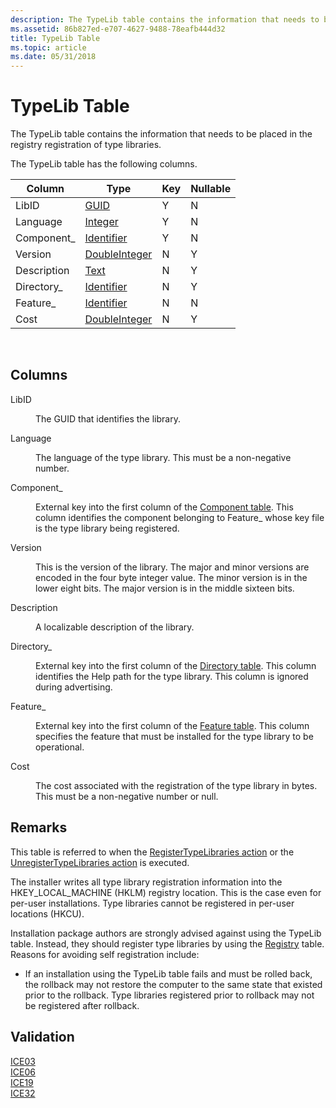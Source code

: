 ```yaml
---
description: The TypeLib table contains the information that needs to be placed in the registry registration of type libraries.
ms.assetid: 86b827ed-e707-4627-9488-78eafb444d32
title: TypeLib Table
ms.topic: article
ms.date: 05/31/2018
---
```


# TypeLib Table

The TypeLib table contains the information that needs to be placed in the registry registration of type libraries.

The TypeLib table has the following columns.



| Column      | Type                               | Key | Nullable |
|-------------|------------------------------------|-----|----------|
| LibID       | [GUID](guid.md)                   | Y   | N        |
| Language    | [Integer](integer.md)             | Y   | N        |
| Component\_ | [Identifier](identifier.md)       | Y   | N        |
| Version     | [DoubleInteger](doubleinteger.md) | N   | Y        |
| Description | [Text](text.md)                   | N   | Y        |
| Directory\_ | [Identifier](identifier.md)       | N   | Y        |
| Feature\_   | [Identifier](identifier.md)       | N   | N        |
| Cost        | [DoubleInteger](doubleinteger.md) | N   | Y        |



 

## Columns

<dl> <dt>

<span id="LibID"></span><span id="libid"></span><span id="LIBID"></span>LibID
</dt> <dd>

The GUID that identifies the library.

</dd> <dt>

<span id="Language"></span><span id="language"></span><span id="LANGUAGE"></span>Language
</dt> <dd>

The language of the type library. This must be a non-negative number.

</dd> <dt>

<span id="Component_"></span><span id="component_"></span><span id="COMPONENT_"></span>Component\_
</dt> <dd>

External key into the first column of the [Component table](component-table.md). This column identifies the component belonging to Feature\_ whose key file is the type library being registered.

</dd> <dt>

<span id="Version"></span><span id="version"></span><span id="VERSION"></span>Version
</dt> <dd>

This is the version of the library. The major and minor versions are encoded in the four byte integer value. The minor version is in the lower eight bits. The major version is in the middle sixteen bits.

</dd> <dt>

<span id="Description"></span><span id="description"></span><span id="DESCRIPTION"></span>Description
</dt> <dd>

A localizable description of the library.

</dd> <dt>

<span id="Directory_"></span><span id="directory_"></span><span id="DIRECTORY_"></span>Directory\_
</dt> <dd>

External key into the first column of the [Directory table](directory-table.md). This column identifies the Help path for the type library. This column is ignored during advertising.

</dd> <dt>

<span id="Feature_"></span><span id="feature_"></span><span id="FEATURE_"></span>Feature\_
</dt> <dd>

External key into the first column of the [Feature table](feature-table.md). This column specifies the feature that must be installed for the type library to be operational.

</dd> <dt>

<span id="Cost"></span><span id="cost"></span><span id="COST"></span>Cost
</dt> <dd>

The cost associated with the registration of the type library in bytes. This must be a non-negative number or null.

</dd> </dl>

## Remarks

This table is referred to when the [RegisterTypeLibraries action](registertypelibraries-action.md) or the [UnregisterTypeLibraries action](unregistertypelibraries-action.md) is executed.

The installer writes all type library registration information into the HKEY\_LOCAL\_MACHINE (HKLM) registry location. This is the case even for per-user installations. Type libraries cannot be registered in per-user locations (HKCU).

Installation package authors are strongly advised against using the TypeLib table. Instead, they should register type libraries by using the [Registry](registry-table.md) table. Reasons for avoiding self registration include:

-   If an installation using the TypeLib table fails and must be rolled back, the rollback may not restore the computer to the same state that existed prior to the rollback. Type libraries registered prior to rollback may not be registered after rollback.

## Validation

<dl>

[ICE03](ice03.md)  
[ICE06](ice06.md)  
[ICE19](ice19.md)  
[ICE32](ice32.md)  
</dl>

 

 



